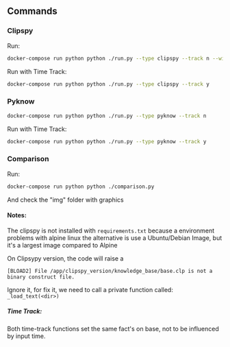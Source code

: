 
## Commands

### Clipspy

Run:
```bash
docker-compose run python python ./run.py --type clipspy --track n --with-fix y
```


Run with Time Track:
```bash
docker-compose run python python ./run.py --type clipspy --track y
```

### Pyknow

```bash
docker-compose run python python ./run.py --type pyknow --track n
```


Run with Time Track:
```bash
docker-compose run python python ./run.py --type pyknow --track y
```

### Comparison
Run:
```bash
docker-compose run python python ./comparison.py
```
And check the "img" folder with graphics


#### Notes:
The clipspy is not installed with `requirements.txt` because a 
environment problems with alpine linux the alternative is use a Ubuntu/Debian Image, but it's a largest image compared to Alpine

On Clipsypy version, the code will raise a 


```[BLOAD2] File /app/clipspy_version/knowledge_base/base.clp is not a binary construct file.```

Ignore it, for fix it, we need to call a private function called: `_load_text(<dir>)`

##### Time Track:

Both time-track functions set the same fact's on base, not to be influenced by input time.
